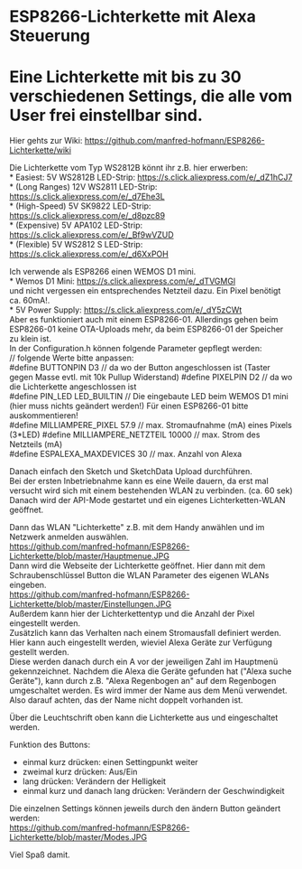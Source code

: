 # ESP8266-Lichterkette mit Alexa Steuerung
# Eine Lichterkette mit bis zu 30 verschiedenen Settings, die alle vom User frei einstellbar sind.  
Hier gehts zur Wiki: https://github.com/manfred-hofmann/ESP8266-Lichterkette/wiki  

Die Lichterkette vom Typ WS2812B könnt ihr z.B. hier erwerben:  
        * Easiest: 5V WS2812B LED-Strip:            https://s.click.aliexpress.com/e/_dZ1hCJ7  
        * (Long Ranges) 12V WS2811 LED-Strip:       https://s.click.aliexpress.com/e/_d7Ehe3L  
        * (High-Speed) 5V SK9822 LED-Strip:         https://s.click.aliexpress.com/e/_d8pzc89  
        * (Expensive) 5V APA102 LED-Strip:          https://s.click.aliexpress.com/e/_Bf9wVZUD  
        * (Flexible) 5V WS2812 S LED-Strip:         https://s.click.aliexpress.com/e/_d6XxPOH  

Ich verwende als ESP8266 einen WEMOS D1 mini.  
        * Wemos D1 Mini:                            https://s.click.aliexpress.com/e/_dTVGMGl  
und nicht vergessen ein entsprechendes Netzteil dazu. Ein Pixel benötigt ca. 60mA!.  
        * 5V Power Supply:                          https://s.click.aliexpress.com/e/_dY5zCWt  
Aber es funktioniert auch mit einem ESP8266-01. Allerdings gehen beim ESP8266-01 keine OTA-Uploads mehr, da beim ESP8266-01 der Speicher zu klein ist.  
In der Configuration.h können folgende Parameter gepflegt werden:  
// folgende Werte bitte anpassen:  
#define BUTTONPIN               D3  // da wo der Button angeschlossen ist (Taster gegen Masse evtl. mit 10k Pullup Widerstand)
#define PIXELPIN                D2  // da wo die Lichterkette angeschlossen ist  
#define PIN_LED        LED_BUILTIN  // Die eingebaute LED beim WEMOS D1 mini (hier muss nichts geändert werden!) Für einen ESP8266-01 bitte auskommentieren!  
#define MILLIAMPERE_PIXEL     57.9  // max. Stromaufnahme (mA) eines Pixels (3*LED) 
#define MILLIAMPERE_NETZTEIL 10000  // max. Strom des Netzteils (mA)  
#define ESPALEXA_MAXDEVICES     30  // max. Anzahl von Alexa   
  
Danach einfach den Sketch und SketchData Upload durchführen.  
Bei der ersten Inbetriebnahme kann es eine Weile dauern, da erst mal versucht wird sich mit einem bestehenden WLAN zu verbinden. (ca. 60 sek)  
Danach wird der API-Mode gestartet und ein eigenes Lichterketten-WLAN geöffnet.  

Dann das WLAN "Lichterkette" z.B. mit dem Handy anwählen und im Netzwerk anmelden auswählen.  
https://github.com/manfred-hofmann/ESP8266-Lichterkette/blob/master/Hauptmenue.JPG  
Dann wird die Webseite der Lichterkette geöffnet. Hier dann mit dem Schraubenschlüssel Button die WLAN Parameter des eigenen WLANs eingeben.  
https://github.com/manfred-hofmann/ESP8266-Lichterkette/blob/master/Einstellungen.JPG  
Außerdem kann hier der Lichterkettentyp und die Anzahl der Pixel eingestellt werden.  
Zusätzlich kann das Verhalten nach einem Stromausfall definiert werden.  
Hier kann auch eingestellt werden, wieviel Alexa Geräte zur Verfügung gestellt werden.  
Diese werden danach durch ein A vor der jeweiligen Zahl im Hauptmenü gekennzeichnet.
Nachdem die Alexa die Geräte gefunden hat ("Alexa suche Geräte"), kann durch z.B. "Alexa Regenbogen an" auf dem Regenbogen umgeschaltet werden.
Es wird immer der Name aus dem Menü verwendet. Also darauf achten, das der Name nicht doppelt vorhanden ist.

Über die Leuchtschrift oben kann die Lichterkette aus und eingeschaltet werden.  

Funktion des Buttons:  
- einmal kurz drücken: einen Settingpunkt weiter  
- zweimal kurz drücken: Aus/Ein  
- lang drücken: Verändern der Helligkeit  
- einmal kurz und danach lang drücken: Verändern der Geschwindigkeit  

Die einzelnen Settings können jeweils durch den ändern Button geändert werden:  
https://github.com/manfred-hofmann/ESP8266-Lichterkette/blob/master/Modes.JPG

Viel Spaß damit.

